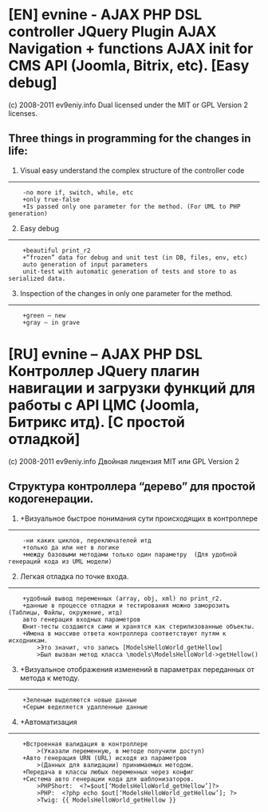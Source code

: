 [EN] evnine - AJAX PHP DSL controller JQuery Plugin AJAX Navigation + functions AJAX init for CMS API (Joomla, Bitrix, etc). [Easy debug]
================================
(c) 2008-2011 ev9eniy.info 
Dual licensed under the MIT or GPL Version 2 licenses.

Three things in programming for the changes in life:
----
1.	Visual easy understand the complex structure of the controller code 
----
		-no more if, switch, while, etc
		+only true-false
		+Is passed only one parameter for the method. (For UML to PHP generation)

2.	Easy debug 
----
		+beautiful print_r2
		+“frozen” data for debug and unit test (in DB, files, env, etc)
		auto generation of input parameters
		unit-test with automatic generation of tests and store to as serialized data.

3.	Inspection of the changes in only one parameter for the method.
----
		+green – new 
		+gray – in grave

[RU] evnine – AJAX PHP DSL Контроллер JQuery плагин навигации и загрузки функций  для работы с API ЦМС (Joomla, Битрикс итд). [С простой отладкой]
================================
(c) 2008-2011 ev9eniy.info
Двойная лицензия MIT или GPL Version 2

Структура контроллера “дерево” для простой кодогенерации.
----
1.	+Визуальное быстрое понимания сути происходящих в контроллере
----
		-ни каких циклов, переключателей итд
		+только да или нет в логике
		+между базовыми методами только один параметру  (Для удобной генераций кода из UML модели) 

2.	Легкая отладка по точке вxода.
----
		+удобный вывод переменных (array, obj, xml) по print_r2.
		+данные в процессе отладки и тестирования можно заморозить (Таблицы, Файлы, окружение, итд)
		авто генерация входных параметров 
		Юнит-тесты создаются сами и хранятся как стерилизованные объекты.
		+Имена в массиве ответа контроллера соответствуют путям к исходникам.
			>Это значит, что запись [ModelsHelloWorld_getHellow]
			>Был вызван метод класса \models\ModelsHelloWorld->getHellow()

3.	+Визуальное отображения изменений в параметрах переданных от метода к методу.
----
		+Зеленым выделяются новые данные
		+Серым веделяется удалленные данные

4.  +Автоматизация
----
		+Встроенная валидация в контроллере 
			>(Указали переменную, в методе получили доступ)
		+Авто генерация URN (URL) исxодя из параметров 
			>(Данныx для валидации) принимаемыx методом.
		+Передача в классы любыx переменныx через конфиг
		+Система авто генерации кода для шаблонизаторов.
			>PHPShort:  <?=$out[‘ModelsHelloWorld_getHellow’]?>
			>PHP:  <?php echo $out[‘ModelsHelloWorld_getHellow’]; ?>
			>Twig: {{ ModelsHelloWorld_getHellow }} 			